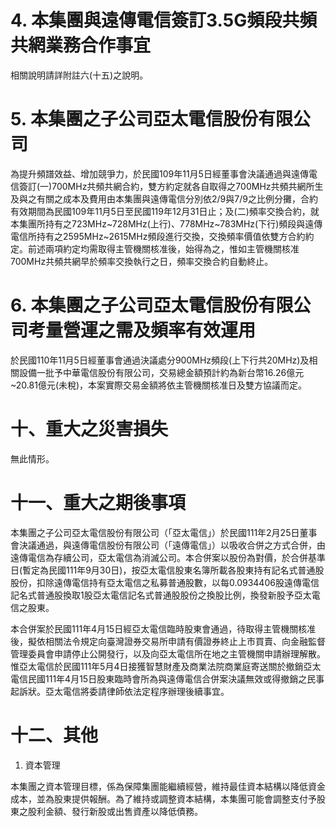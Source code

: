 # 4. 本集團與遠傳電信簽訂3.5G頻段共頻共網業務合作事宜

相關說明請詳附註六(十五)之說明。

# 5. 本集團之子公司亞太電信股份有限公司

為提升頻譜效益、增加競爭力，於民國109年11月5日經董事會決議通過與遠傳電信簽訂(一)700MHz共頻共網合約，雙方約定就各自取得之700MHz共頻共網所生及與之有關之成本及費用由本集團與遠傳電信分別依2/9與7/9之比例分攤，合約有效期間為民國109年11月5日至民國119年12月31日止；及(二)頻率交換合約，就本集團所持有之723MHz~728MHz(上行)、778MHz~783MHz(下行)頻段與遠傳電信所持有之2595MHz~2615MHz頻段進行交換，交換頻率價值依雙方合約約定。前述兩項約定均需取得主管機關核准後，始得為之，惟如主管機關核准700MHz共頻共網早於頻率交換執行之日，頻率交換合約自動終止。

# 6. 本集團之子公司亞太電信股份有限公司考量營運之需及頻率有效運用

於民國110年11月5日經董事會通過決議處分900MHz頻段(上下行共20MHz)及相關設備一批予中華電信股份有限公司，交易總金額預計約為新台幣16.26億元~20.81億元(未稅)，本案實際交易金額將依主管機關核准日及雙方協議而定。

# 十、重大之災害損失

無此情形。

# 十一、重大之期後事項

本集團之子公司亞太電信股份有限公司（「亞太電信」）於民國111年2月25日董事會決議通過，與遠傳電信股份有限公司（「遠傳電信」）以吸收合併之方式合併，由遠傳電信為存續公司，亞太電信為消滅公司。本合併案以股份為對價，於合併基準日(暫定為民國111年9月30日)，按亞太電信股東名簿所載各股東持有記名式普通股股份，扣除遠傳電信持有亞太電信之私募普通股數，以每0.0934406股遠傳電信記名式普通股換取1股亞太電信記名式普通股股份之換股比例，換發新股予亞太電信之股東。

本合併案於民國111年4月15日經亞太電信臨時股東會通過，待取得主管機關核准後，擬依相關法令規定向臺灣證券交易所申請有價證券終止上市買賣、向金融監督管理委員會申請停止公開發行，以及向亞太電信所在地之主管機關申請辦理解散。惟亞太電信於民國111年5月4日接獲智慧財產及商業法院商業庭寄送關於撤銷亞太電信民國111年4月15日股東臨時會所為與遠傳電信合併案決議無效或得撤銷之民事起訴狀。亞太電信將委請律師依法定程序辦理後續事宜。

# 十二、其他

1. 資本管理

本集團之資本管理目標，係為保障集團能繼續經營，維持最佳資本結構以降低資金成本，並為股東提供報酬。為了維持或調整資本結構，本集團可能會調整支付予股東之股利金額、發行新股或出售資產以降低債務。